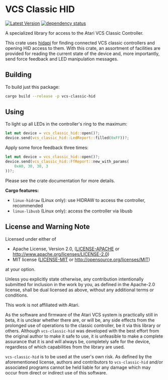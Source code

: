 # VCS Classic HID

[![Latest Version](https://img.shields.io/crates/v/vcs-classic-hid.svg)](https://crates.io/crates/vcs-classic-hid) [![dependency status](https://deps.rs/repo/github/Enet4/vcs-classic-hid-rs/status.svg)](https://deps.rs/repo/github/Enet4/vcs-classic-hid)

A specialized library for access to the Atari VCS Classic Controller.

This crate uses [hidapi](https://crates.io/crates/hidapi)
for finding connected VCS classic controllers and opening HID access to them.
With this crate, an assortment of facilities are provided
for reading the current state of the device and,
more importantly, send force feedback and LED manipulation messages.

## Building

To build just this package:

```sh
cargo build --release -p vcs-classic-hid 
```

## Using

To light up all LEDs in the controller's ring to the maximum:

```rust
let mut device = vcs_classic_hid::open()?;
device.send(vcs_classic_hid::LedReport::filled(0xFF))?;
```

Apply some force feedback three times:

```rust
let mut device = vcs_classic_hid::open()?;
device.send(vcs_classic_hid::FfReport::new_with_params(
    0xA0, 30, 30, 3
))?;
```

Please see the crate documentation for more details.

**Cargo features:**

- `linux-hidraw` (Linux only): use HIDRAW to access the controller, recommended
- `linux-libusb` (Linux only): access the controller via libusb

## License and Warning Note

Licensed under either of

* Apache License, Version 2.0, ([LICENSE-APACHE](LICENSE-APACHE) or <http://www.apache.org/licenses/LICENSE-2.0>)
* MIT license ([LICENSE-MIT](LICENSE-MIT) or <http://opensource.org/licenses/MIT>)

at your option.

Unless you explicitly state otherwise, any contribution intentionally submitted
for inclusion in the work by you, as defined in the Apache-2.0 license, shall be dual licensed as above, without any
additional terms or conditions.

This work is not affiliated with Atari.

As the software and firmware of the Atari VCS system
is practically still in beta,
it is unclear whether there are, or will be, any side effects
from the prolonged use of operations to the classic controller,
be it via this library or others.
Although `vcs-classic-hid` was developed with the best effort
from the original author to make it safe to use,
it is unfeasible to make a complete assurance that it is and will always be,
completely safe for the device,
regardless of which capabilities from the library are used.

`vcs-classic-hid` is to be used at the user's own risk.
As defined by the aforementioned license,
authors and contributors to `vcs-classic-hid` and/or associated programs
cannot be held liable for any damage
which may occur from direct or indirect use of this software.
